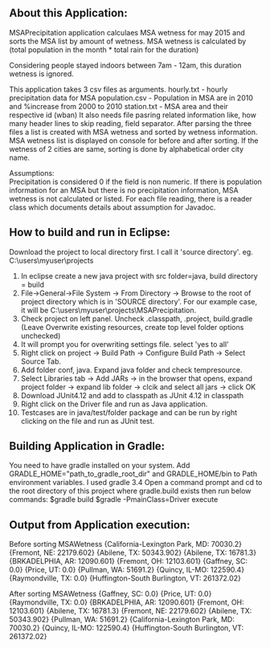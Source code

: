 
About this Application:
-----------------------
MSAPrecipitation application calculaes MSA wetness for may 2015 and sorts the MSA list by amount of wetness.
MSA wetness is calculated by 
(total population in the month * total rain for the duration) 

Considering people stayed indoors between 7am - 12am, this duration wetness is ignored.
 
This application takes 3 csv files as arguments.
hourly.txt - hourly precipitation data for MSA
population.csv - Population in MSA are in 2010 and %increase from 2000 to 2010
station.txt - MSA area and their respective id (wban)
It also needs file pasring related information like, how many header lines to skip reading, field separator.
After parsing the three files a list is created with MSA wetness and sorted by wetness information. MSA wetness list is displayed 
on console for before and after sorting.
If the wetness of 2 cities are same, sorting is done by alphabetical order city name.

Assumptions:  
Precipitation is considered 0 if the field is non numeric.
If there is population information for an MSA but there is no precipitation information, MSA wetness is not calculated or listed.
For each file reading, there is a reader class which documents details about assumption for Javadoc.


How to build and run in Eclipse:
-------------------------------
Download the project to local directory first. I call it 'source directory'. eg. C:\users\myuser\projects

1. In eclipse create a new java project with src folder=java, build directory = build
2. File->General->File System -> From Directory -> Browse to the root of project directory which is in 'SOURCE directory'. For our example case, it will be C:\users\myuser\projects\MSAPrecipitation. 
3. Check project on left panel. Uncheck .classpath, .project, build.gradle 
(Leave Overwrite existing resources, create top level folder options unchecked)
4. It will prompt you for overwriting settings file. select 'yes to all'
5. Right click on project -> Build Path -> Configure Build Path -> Select Source Tab.
6. Add folder conf, java. Expand java folder and check tempresource.
7. Select Libraries tab -> Add JARs -> in the browser that opens, expand project folder -> expand lib folder -> clcik and select all jars -> click OK
8. Download JUnit4.12 and add to classpath as JUnit 4.12 in classpath 
9. Right click on the Driver file and run as Java application.
10. Testcases are in java/test/folder package and can be run by right clicking on the file and run as JUnit test.

Building Application in Gradle:
------------------------------
You need to have gradle installed on your system. Add GRADLE_HOME="path_to_gradle_root_dir" and GRADLE_HOME/bin to Path environment variables.
I used gradle 3.4
Open a command prompt and cd to the root directory of this project where gradle.build exists then run below commands:
$gradle build
$gradle -PmainClass=Driver execute


Output from Application execution:
---------------------------------
Before sorting
MSAWetness
{California-Lexington Park, MD: 70030.2}
{Fremont, NE: 22179.602}
{Abilene, TX: 50343.902}
{Abilene, TX: 16781.3}
{BRKADELPHIA, AR: 12090.601}
{Fremont, OH: 12103.601}
{Gaffney, SC: 0.0}
{Price, UT: 0.0}
{Pullman, WA: 51691.2}
{Quincy, IL-MO: 122590.4}
{Raymondville, TX: 0.0}
{Huffington-South Burlington, VT: 261372.02}

After sorting
MSAWetness
{Gaffney, SC: 0.0}
{Price, UT: 0.0}
{Raymondville, TX: 0.0}
{BRKADELPHIA, AR: 12090.601}
{Fremont, OH: 12103.601}
{Abilene, TX: 16781.3}
{Fremont, NE: 22179.602}
{Abilene, TX: 50343.902}
{Pullman, WA: 51691.2}
{California-Lexington Park, MD: 70030.2}
{Quincy, IL-MO: 122590.4}
{Huffington-South Burlington, VT: 261372.02}

